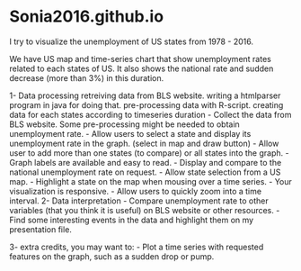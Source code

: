 # Sonia2016.github.io

I try to visualize the unemployment of US states from 1978 - 2016.

We have US map and time-series chart that show unemployment rates related to each states of US.
It also shows the national rate and sudden decrease (more than 3%) in this duration.

1- Data processing
    retreiving data from BLS website.
      writing a htmlparser program in java for doing that.
    pre-processing data with R-script.
      creating data for each states according to timeseries duration
        - Collect the data from BLS website. Some pre-processing might be needed to obtain unemployment rate.
        - Allow users to select a state and display its unemployment rate in the graph. (select in map and draw button)
        - Allow user to add more than one states (to compare) or all states into the graph.
        - Graph labels are available and easy to read.
        - Display and compare to the national unemployment rate on request.
        - Allow state selection from a US map.
        - Highlight a state on the map when mousing over a time series.
        - Your visualization is responsive.
        - Allow users to quickly zoom into a time interval.
2- Data interpretation
        - Compare unemployment rate to other variables (that you think it is useful) on BLS website or other resources. 
        - Find some interesting events in the data and highlight them on my presentation file.

3- extra credits, you may want to:
        - Plot a time series with requested features on the graph, such as a sudden drop or pump.

